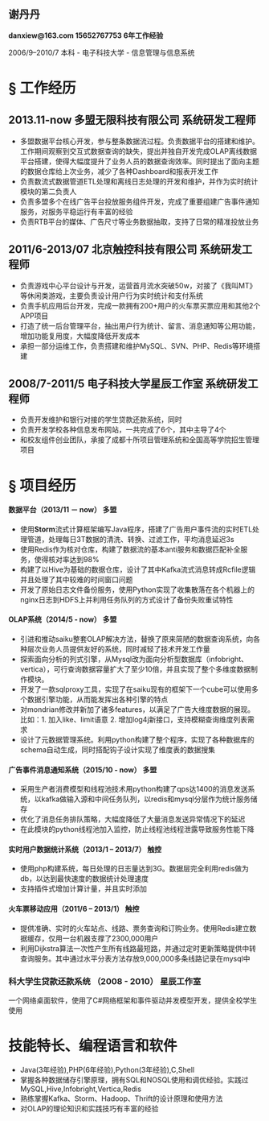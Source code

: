 <H2>谢丹丹</H2>
<b>danxiew@163.com   15652767753     6年工作经验</b>
<p>2006/9–2010/7   本科 - 电子科技大学 - 信息管理与信息系统</p>

# § 工作经历

## 2013.11-now        多盟无限科技有限公司     系统研发工程师

* 多盟数据平台核心开发，参与整条数据流过程。负责数据平台的搭建和维护。工作期间观察到交互式数据查询的缺失，提出并独自开发完成OLAP离线数据平台搭建，使得大幅度提升了业务人员的数据查询效率。同时提出了面向主题的数据仓库给上次业务，减少了各种Dashboard和报表开发工作
* 负责数流式数据管道ETL处理和离线日志处理的开发和维护，并作为实时统计模块的第二负责人
* 负责多盟多个在线广告平台投放服务组件开发，完成了重要组建广告事件通知服务，对服务平稳运行有丰富的经验
* 负责RTB平台的媒体、广告尺寸等业务数据抽取，支持了日常的精准投放业务

## 2011/6-2013/07     北京触控科技有限公司     系统研发工程师

* 负责游戏中心平台设计与开发，运营首月流水突破50w，对接了《我叫MT》等休闲类游戏，主要负责设计用户行为实时统计和支付系统
* 负责手机应用后台开发，完成一款拥有200+用户的火车票买票应用和其他2个APP项目
* 打造了统一后台管理平台，抽出用户行为统计、留言、消息通知等公用功能，增加功能复用度，大幅度降低开发成本
* 承担一部分运维工作，负责搭建和维护MySQL、SVN、PHP、Redis等环境搭建

## 2008/7-2011/5    电子科技大学星辰工作室  系统研发工程师

* 负责开发维护和银行对接的学生贷款还款系统，同时
* 负责开发学校各种信息发布网站，一共完成了6个，其中主导了4个
* 和校友组件创业团队，承接了成都十所项目管理系统和全国高等学院招生管理项目

# § 项目经历

#### 数据平台（2013/11 － now）    多盟

* 使用**Storm**流式计算框架编写Java程序，搭建了广告用户事件流的实时ETL处理管道，处理每日3T数据的清洗、转换、过滤工作，平均消息延迟3s
* 使用Redis作为核对仓库，构建了数据流的基本anti服务和数据匹配补全服务，使得核对率达到98%
* 构建了以Hive为基础的数据仓库，设计了其中Kafka流式消息转成Rcfile逻辑并且处理了其中较难的时间窗口问题
* 开发了原始日志文件备份服务，使用Python实现了收集散落在各个机器上的nginx日志到HDFS上并利用任务队列的方式设计了备份失败重试特性

#### OLAP系统（2014/5 - now）             多盟

* 引进和推动saiku整套OLAP解决方法，替换了原来简陋的数据查询系统，向各种层次业务人员提供友好的系统，同时减轻了技术开发工作量
* 探索面向分析的列式引擎，从Mysql改为面向分析型数据库（infobright、vertica），可行查询数据容量扩大了至少10倍，并且实现了整个多维度数据制作模块。
* 开发了一款sqlproxy工具，实现了在saiku现有的框架下一个cube可以使用多个数据引擎功能，从而能发挥出各种引擎的特点
* 对mondrian修改并新加了诸多features，以满足了广告大维度数据的展现。比如：1. 加入like、limit语意 2. 增加log4j新接口，支持模糊查询维度列表需求
* 设计了元数据管理系统。利用python构建了整个程序，实现了各种数据库的schema自动生成，同时搭配钩子设计实现了维度表的数据搜集

#### 广告事件消息通知系统（2015/10 - now）         多盟

* 采用生产者消费模型和线程池技术用python构建了qps达1400的消息发送系统，以kafka做输入源和中间任务队列，以redis和mysql分层作为统计服务储存
* 优化了消息任务排队策略，大幅度降低了大量消息发送异常情况下的延迟
* 在此模块的python线程池加入监控，防止线程池线程泄露导致服务性能下降

#### 实时用户数据统计系统（2013/1 – 2013/7）        触控

* 使用php构建系统，每日处理的日志量达到3G。数据层完全利用redis做为db，以达到最快速度的数据统计处理速度
* 支持插件式增加计算计量，并且实时添加

#### 火车票移动应用（2011/6 – 2013/1）             触控

* 提供准确、实时的火车站点、线路、票务查询和订购业务。使用Redis建立数据缓存，仅用一台机器支撑了2300,000用户
* 利用Dijkstra算法一次性产生所有线路最短路，并通过定时更新策略提供中转查询服务。其中通过水平分表方法存放9,000,000多条线路记录在mysql中

### 科大学生贷款还款系统 （2008 - 2010）            星辰工作室
一个网络桌面软件，使用了C#网络框架和事件驱动并发模型开发，提供全校学生使用

# 技能特长、编程语言和软件

* Java(3年经验),PHP(6年经验),Python(3年经验),C,Shell
* 掌握各种数据储存引擎原理，拥有SQL和NOSQL使用和调优经验。实践过MySQL,Hive,Infobright,Vertica,Redis
* 熟练掌握Kafka、Storm、Hadoop、Thrift的设计原理和使用方法
* 对OLAP的理论知识和实践技巧有丰富的经验
